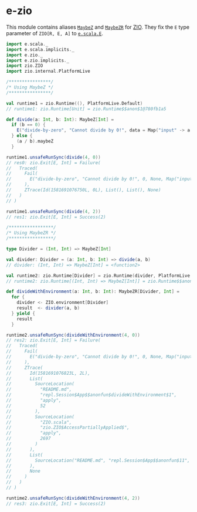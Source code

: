 
[//]: # "This file is generated by [mdoc](https://scalameta.org/mdoc). Do not edit it directly as it will be overwritten. Instead edit corresponding file in docs folder."

# e-zio

This module contains aliases [`MaybeZ`](src/main/scala/e/zio/package.scala) and [`MaybeZR`](src/main/scala/e/zio/package.scala) for [ZIO](https://zio.dev). They fix the `E` type parameter of `ZIO[R, E, A]` to [`e.scala.E`](../e-scala/src/main/scala/e/scala/E.scala).

```scala
import e.scala._
import e.scala.implicits._
import e.zio._
import e.zio.implicits._
import zio.ZIO
import zio.internal.PlatformLive

/****************/
/* Using MaybeZ */
/****************/

val runtime1 = zio.Runtime((), PlatformLive.Default)
// runtime1: zio.Runtime[Unit] = zio.Runtime$$anon$1@780fb1a5

def divide(a: Int, b: Int): MaybeZ[Int] =
  if (b == 0) {
    E("divide-by-zero", "Cannot divide by 0!", data = Map("input" -> a.toString)).maybeZ
  } else {
    (a / b).maybeZ
  }

runtime1.unsafeRunSync(divide(4, 0))
// res0: zio.Exit[E, Int] = Failure(
//   Traced(
//     Fail(
//       E("divide-by-zero", "Cannot divide by 0!", 0, None, Map("input" -> "4"))
//     ),
//     ZTrace(Id(1581691076750L, 0L), List(), List(), None)
//   )
// )

runtime1.unsafeRunSync(divide(4, 2))
// res1: zio.Exit[E, Int] = Success(2)

/*****************/
/* Using MaybeZR */
/*****************/

type Divider = (Int, Int) => MaybeZ[Int]

val divider: Divider = (a: Int, b: Int) => divide(a, b)
// divider: (Int, Int) => MaybeZ[Int] = <function2>

val runtime2: zio.Runtime[Divider] = zio.Runtime(divider, PlatformLive.Default)
// runtime2: zio.Runtime[(Int, Int) => MaybeZ[Int]] = zio.Runtime$$anon$1@4174755b

def divideWithEnvironment(a: Int, b: Int): MaybeZR[Divider, Int] =
  for {
    divider <- ZIO.environment[Divider]
    result  <- divider(a, b)
  } yield {
    result
  }

runtime2.unsafeRunSync(divideWithEnvironment(4, 0))
// res2: zio.Exit[E, Int] = Failure(
//   Traced(
//     Fail(
//       E("divide-by-zero", "Cannot divide by 0!", 0, None, Map("input" -> "4"))
//     ),
//     ZTrace(
//       Id(1581691076823L, 2L),
//       List(
//         SourceLocation(
//           "README.md",
//           "repl.Session$App$$anonfun$divideWithEnvironment$1",
//           "apply",
//           52
//         ),
//         SourceLocation(
//           "ZIO.scala",
//           "zio.ZIO$AccessPartiallyApplied$",
//           "apply",
//           2697
//         )
//       ),
//       List(
//         SourceLocation("README.md", "repl.Session$App$$anonfun$11", "apply", 61)
//       ),
//       None
//     )
//   )
// )

runtime2.unsafeRunSync(divideWithEnvironment(4, 2))
// res3: zio.Exit[E, Int] = Success(2)
``` 
